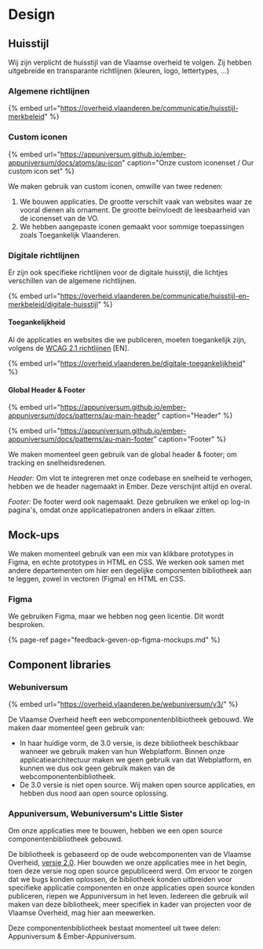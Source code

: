 # Design

## Huisstijl

 Wij zijn verplicht de huisstijl van de Vlaamse overheid te volgen. Zij hebben uitgebreide en transparante richtlijnen \(kleuren, logo, lettertypes, ...\)

### Algemene richtlijnen 

{% embed url="https://overheid.vlaanderen.be/communicatie/huisstijl-merkbeleid" %}

### Custom iconen 

{% embed url="https://appuniversum.github.io/ember-appuniversum/docs/atoms/au-icon" caption="Onze custom iconenset / Our custom icon set" %}

We maken gebruik van custom iconen, omwille van twee redenen:

1. We bouwen applicaties. De grootte verschilt vaak van websites waar ze vooral dienen als ornament.  De grootte beïnvloedt de leesbaarheid van de iconenset van de VO.
2. We hebben aangepaste iconen gemaakt voor sommige toepassingen zoals Toegankelijk Vlaanderen.

### Digitale richtlijnen

Er zijn  ook specifieke richtlijnen voor de digitale huisstijl, die lichtjes verschillen van de algemene richtlijnen.

{% embed url="https://overheid.vlaanderen.be/communicatie/huisstijl-en-merkbeleid/digitale-huisstijl" %}

#### Toegankelijkheid

Al de applicaties en websites die we publiceren, moeten toegankelijk zijn, volgens de [WCAG 2.1 richtlijnen](https://www.w3.org/TR/WCAG21/) \[EN\].

{% embed url="https://overheid.vlaanderen.be/digitale-toegankelijkheid" %}

#### Global Header & Footer

{% embed url="https://appuniversum.github.io/ember-appuniversum/docs/patterns/au-main-header" caption="Header" %}

{% embed url="https://appuniversum.github.io/ember-appuniversum/docs/patterns/au-main-footer" caption="Footer" %}

We maken momenteel geen gebruik van de global header & footer; om tracking en snelheidsredenen.

_Header:_ Om vlot te integreren met onze codebase en snelheid te verhogen, hebben we de header nagemaakt in Ember. Deze verschijnt altijd en overal.

_Footer:_ De footer werd ook nagemaakt. Deze gebruiken we enkel op log-in pagina's, omdat onze applicatiepatronen anders in elkaar zitten.

## Mock-ups

We maken momenteel gebruik van een mix van klikbare prototypes in Figma, en echte prototypes in HTML en CSS. We werken ook samen met andere departementen om hier een degelijke componenten bibliotheek aan te leggen, zowel in vectoren \(Figma\) en HTML en CSS.

### Figma

We gebruiken Figma, maar we hebben nog geen licentie. Dit wordt besproken.

{% page-ref page="feedback-geven-op-figma-mockups.md" %}

## Component libraries

### Webuniversum

{% embed url="https://overheid.vlaanderen.be/webuniversum/v3/" %}

De Vlaamse Overheid heeft een webcomponentenblibiotheek gebouwd. We maken daar momenteel geen gebruik van:

* In haar huidige vorm, de 3.0 versie, is deze bibliotheek beschikbaar wanneer we gebruik maken van hun Webplatform. Binnen onze applicatiearchitectuur maken we geen gebruik van dat Webplatform, en kunnen we dus ook geen gebruik maken van de webcomponentenbibliotheek.
* De 3.0 versie is niet open source. Wij maken open source applicaties, en hebben dus nood aan open source oplossing.

### Appuniversum, Webuniversum's Little Sister

Om onze applicaties mee te bouwen, hebben we een open source componentenbibliotheek gebouwd.

De bibliotheek is gebaseerd op de oude webcomponenten van de Vlaamse Overheid, [versie 2.0](https://overheid.vlaanderen.be/webuniversum/webcomponenten-versie-2). Hier bouwden we onze applicaties mee in het begin, toen deze versie nog open source gepubliceerd werd. Om ervoor te zorgen dat we bugs konden oplossen, de bibliotheek konden uitbreiden voor specifieke applicatie componenten en onze applicaties open source konden publiceren, riepen we Appuniversum in het leven. Iedereen die gebruik wil maken van deze bibliotheek, meer specifiek in kader van projecten voor de Vlaamse Overheid, mag hier aan meewerken.

Deze componentenbibliotheek bestaat momenteel uit twee delen: Appuniversum & Ember-Appuniversum.

